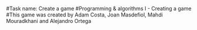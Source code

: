 #Task name: Create a game
#Programming & algorithms I - Creating a game
#This game was created by Adam Costa, Joan Masdefiol, Mahdi Mouradkhani and Alejandro Ortega
